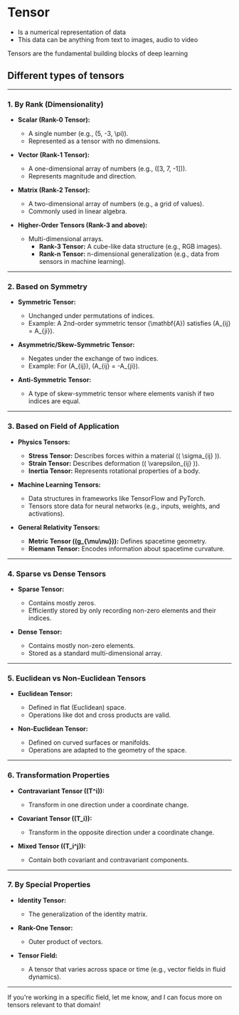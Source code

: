 # Tensor
- Is a numerical representation of data
- This data can be anything from text to images, audio to video

Tensors are the fundamental building blocks of deep learning 

## Different types of tensors
---

### **1. By Rank (Dimensionality)**
- **Scalar (Rank-0 Tensor):**
  - A single number (e.g., \(5, -3, \pi\)).
  - Represented as a tensor with no dimensions.

- **Vector (Rank-1 Tensor):**
  - A one-dimensional array of numbers (e.g., \([3, 7, -1]\)).
  - Represents magnitude and direction.

- **Matrix (Rank-2 Tensor):**
  - A two-dimensional array of numbers (e.g., a grid of values).
  - Commonly used in linear algebra.

- **Higher-Order Tensors (Rank-3 and above):**
  - Multi-dimensional arrays.
    - **Rank-3 Tensor:** A cube-like data structure (e.g., RGB images).
    - **Rank-n Tensor:** n-dimensional generalization (e.g., data from sensors in machine learning).

---

### **2. Based on Symmetry**
- **Symmetric Tensor:**
  - Unchanged under permutations of indices.
  - Example: A 2nd-order symmetric tensor \(\mathbf{A}\) satisfies \(A_{ij} = A_{ji}\).

- **Asymmetric/Skew-Symmetric Tensor:**
  - Negates under the exchange of two indices.
  - Example: For \(A_{ij}\), \(A_{ij} = -A_{ji}\).

- **Anti-Symmetric Tensor:**
  - A type of skew-symmetric tensor where elements vanish if two indices are equal.

---

### **3. Based on Field of Application**
- **Physics Tensors:**
  - **Stress Tensor:** Describes forces within a material (\( \sigma_{ij} \)).
  - **Strain Tensor:** Describes deformation (\( \varepsilon_{ij} \)).
  - **Inertia Tensor:** Represents rotational properties of a body.

- **Machine Learning Tensors:**
  - Data structures in frameworks like TensorFlow and PyTorch.
  - Tensors store data for neural networks (e.g., inputs, weights, and activations).

- **General Relativity Tensors:**
  - **Metric Tensor (\(g_{\mu\nu}\)):** Defines spacetime geometry.
  - **Riemann Tensor:** Encodes information about spacetime curvature.

---

### **4. Sparse vs Dense Tensors**
- **Sparse Tensor:**
  - Contains mostly zeros.
  - Efficiently stored by only recording non-zero elements and their indices.

- **Dense Tensor:**
  - Contains mostly non-zero elements.
  - Stored as a standard multi-dimensional array.

---

### **5. Euclidean vs Non-Euclidean Tensors**
- **Euclidean Tensor:**
  - Defined in flat (Euclidean) space.
  - Operations like dot and cross products are valid.

- **Non-Euclidean Tensor:**
  - Defined on curved surfaces or manifolds.
  - Operations are adapted to the geometry of the space.

---

### **6. Transformation Properties**
- **Contravariant Tensor (\(T^i\)):**
  - Transform in one direction under a coordinate change.

- **Covariant Tensor (\(T_i\)):**
  - Transform in the opposite direction under a coordinate change.

- **Mixed Tensor (\(T_i^j\)):**
  - Contain both covariant and contravariant components.

---

### **7. By Special Properties**
- **Identity Tensor:**
  - The generalization of the identity matrix.

- **Rank-One Tensor:**
  - Outer product of vectors.

- **Tensor Field:**
  - A tensor that varies across space or time (e.g., vector fields in fluid dynamics).

---

If you're working in a specific field, let me know, and I can focus more on tensors relevant to that domain!

